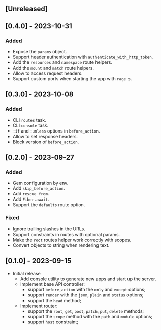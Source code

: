 ## [Unreleased]

## [0.4.0] - 2023-10-31

### Added

- Expose the `params` object.
- Support header authentication with `authenticate_with_http_token`.
- Add the `resources` and `namespace` route helpers.
- Add the `mount` and `match` route helpers.
- Allow to access request headers.
- Support custom ports when starting the app with `rage s`.

## [0.3.0] - 2023-10-08

### Added

- CLI `routes` task.
- CLI `console` task.
- `:if` and `:unless` options in `before_action`.
- Allow to set response headers.
- Block version of `before_action`.

## [0.2.0] - 2023-09-27

### Added

- Gem configuration by env.
- Add `skip_before_action`.
- Add `rescue_from`.
- Add `Fiber.await`.
- Support the `defaults` route option.

### Fixed

- Ignore trailing slashes in the URLs.
- Support constraints in routes with optional params.
- Make the `root` routes helper work correctly with scopes.
- Convert objects to string when rendering text.

## [0.1.0] - 2023-09-15

- Initial release
  - Add console utility to generate new apps and start up the server.
  - Implement base API controller:
    - support `before_action` with the `only` and `except` options;
    - support `render` with the `json`, `plain` and `status` options;
    - support the `head` method;
  - Implement router:
    - support the `root`, `get`, `post`, `patch`, `put`, `delete` methods;
    - support the `scope` method with the `path` and `module` options;
    - support `host` constraint;

